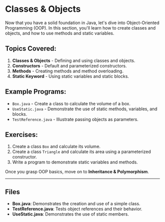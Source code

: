 # Classes & Objects

Now that you have a solid foundation in Java, let's dive into Object-Oriented Programming (OOP). In this section, you'll learn how to create classes and objects, and how to use methods and static variables.

## Topics Covered:
1. **Classes & Objects** - Defining and using classes and objects.
2. **Constructors** - Default and parameterized constructors.
3. **Methods** - Creating methods and method overloading.
4. **Static Keyword** - Using static variables and static blocks.

## Example Programs:
- `Box.java` - Create a class to calculate the volume of a box.
- `UseStatic.java` - Demonstrate the use of static methods, variables, and blocks.
- `TestReference.java` - Illustrate passing objects as parameters.

## Exercises:
1. Create a class `Box` and calculate its volume.
2. Create a class `Triangle` and calculate its area using a parameterized constructor.
3. Write a program to demonstrate static variables and methods.

Once you grasp OOP basics, move on to **Inheritance & Polymorphism**.

---

## Files

- **Box.java**: Demonstrates the creation and use of a simple class.
- **TestReference.java**: Tests object references and their behavior.
- **UseStatic.java**: Demonstrates the use of static members.